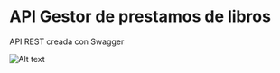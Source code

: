 # API Gestor de prestamos de libros

API REST creada con Swagger

![Alt text](https://github.com/ipartek/java_2018_0508/blob/ainaraGoitia/prestamos_libros/prestamos_libros_api/api_rest_prestamos.PNG)

